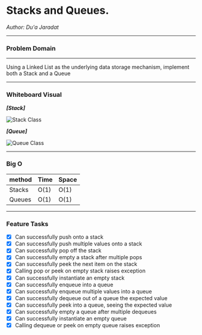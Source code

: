 # Stacks and Queues.


*Author: Du'a Jaradat*

---



### Problem Domain
******
Using a Linked List as the underlying data storage mechanism, implement both a Stack and a Queue


---



### Whiteboard Visual

***[Stack]***

![Stack Class]()

***[Queue]***

![Queue Class]()

---



### Big O

| method| Time | Space |
|------ | :----------- | :----------- |
|Stacks  | O(1) |O(1) |
|Queues  | O(1) |O(1) |

---

### Feature Tasks

- [x] Can successfully push onto a stack
- [x] Can successfully push multiple values onto a stack
- [x] Can successfully pop off the stack
- [x] Can successfully empty a stack after multiple pops
- [x] Can successfully peek the next item on the stack
- [x] Calling pop or peek on empty stack raises exception
- [x] Can successfully instantiate an empty stack
- [x] Can successfully enqueue into a queue
- [x] Can successfully enqueue multiple values into a queue
- [x] Can successfully dequeue out of a queue the expected value
- [x] Can successfully peek into a queue, seeing the expected value
- [x] Can successfully empty a queue after multiple dequeues
- [x] Can successfully instantiate an empty queue
- [x] Calling dequeue or peek on empty queue raises exception
